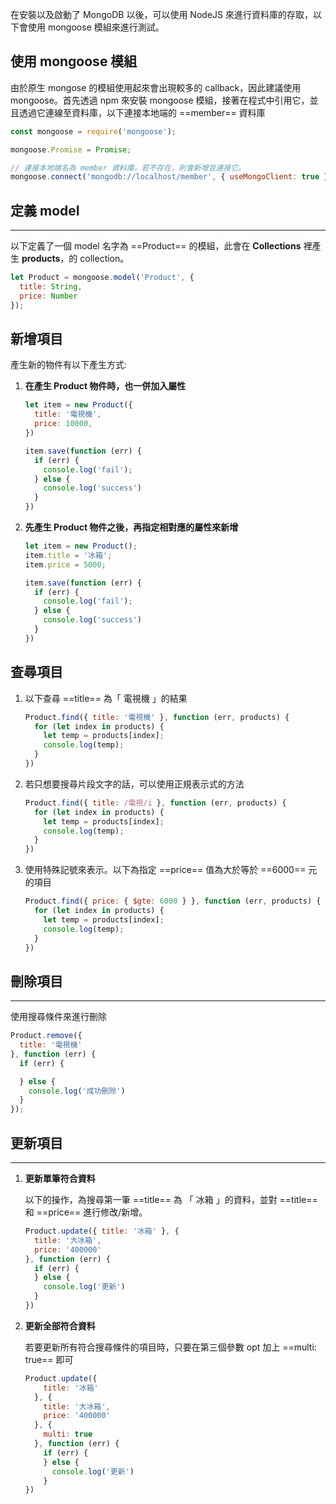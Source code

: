 在安裝以及啟動了 MongoDB 以後，可以使用 NodeJS 來進行資料庫的存取，以下會使用 mongoose 模組來進行測試。

## 使用 mongoose 模組

由於原生 mongose 的模組使用起來會出現較多的 callback，因此建議使用 mongoose。首先透過 npm 來安裝 mongoose 模組，接著在程式中引用它，並且透過它連線至資料庫，以下連接本地端的 ==member== 資料庫

``` javascript
const mongoose = require('mongoose');

mongoose.Promise = Promise;

// 連接本地端名為 member 資料庫。若不存在，則會新增並連接它。
mongoose.connect('mongodb://localhost/member', { useMongoClient: true });
```

## 定義 model
---- 

以下定義了一個 model 名字為 ==Product== 的模組，此會在 **Collections** 裡產生 **products**，的 collection。

```javascript
let Product = mongoose.model('Product', {
  title: String,
  price: Number
});
```
## 新增項目

產生新的物件有以下產生方式:

1. **在產生 Product 物件時，也一併加入屬性**

	```javascript
	let item = new Product({
	  title: '電視機',
	  price: 10000,
	})

	item.save(function (err) {
	  if (err) {
		console.log('fail');
	  } else {
		console.log('success')
	  }
	})
	```
	
2. **先產生 Product 物件之後，再指定相對應的屬性來新增**

	``` javascript
	let item = new Product();
	item.title = '冰箱';
	item.price = 5000;

	item.save(function (err) {
	  if (err) {
		console.log('fail');
	  } else {
		console.log('success')
	  }
	})
	```
## 查尋項目

1. 以下查尋 ==title== 為「 電視機 」的結果

	``` javascript
	Product.find({ title: '電視機' }, function (err, products) {
	  for (let index in products) {
		let temp = products[index];
		console.log(temp);
	  }
	})
	```
	
2. 若只想要搜尋片段文字的話，可以使用正規表示式的方法

	``` javascript
	Product.find({ title: /電視/i }, function (err, products) {
	  for (let index in products) {
		let temp = products[index];
		console.log(temp);
	  }
	})
	```

3. 使用特殊記號來表示。以下為指定 ==price== 值為大於等於 ==6000== 元的項目

	``` javascript
	Product.find({ price: { $gte: 6000 } }, function (err, products) {
	  for (let index in products) {
		let temp = products[index];
		console.log(temp);
	  }
	})
	```
## 刪除項目
---

使用搜尋條件來進行刪除

``` javascript
Product.remove({
  title: '電視機'
}, function (err) {
  if (err) {

  } else {
    console.log('成功刪除')
  }
});
```
## 更新項目
---

1. **更新單筆符合資料**

	以下的操作，為搜尋第一筆 ==title== 為 「 冰箱 」的資料，並對 ==title== 和 ==price== 進行修改/新增。

	``` javascript
	Product.update({ title: '冰箱' }, {
	  title: '大冰箱',
	  price: '400000'
	}, function (err) {
	  if (err) {
	  } else {
		console.log('更新')
	  }
	})
	```

2. **更新全部符合資料**

	若要更新所有符合搜尋條件的項目時，只要在第三個參數 opt 加上 ==multi: true== 即可
	``` javascript
	Product.update({
		title: '冰箱'
	  }, {
		title: '大冰箱',
		price: '400000'
	  }, {
		multi: true
	  }, function (err) {
		if (err) {
		} else {
		  console.log('更新')
		}
	})
	```





